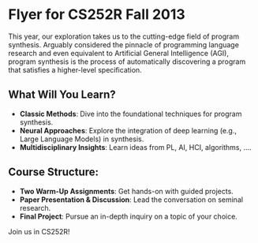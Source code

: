 # Flyer for CS252R Fall 2013

This year, our exploration takes us to the cutting-edge field of program synthesis. Arguably considered the pinnacle of programming language research and even equivalent to Artificial General Intelligence (AGI), program synthesis is the process of automatically discovering a program that satisfies a higher-level specification. 

## What Will You Learn?


- **Classic Methods**: Dive into the foundational techniques for program synthesis. 
- **Neural Approaches**: Explore the integration of deep learning (e.g., Large Language Models) in synthesis.
- **Multidisciplinary Insights**: Learn ideas from PL, AI, HCI, algorithms, ….

## Course Structure:

- **Two Warm-Up Assignments**: Get hands-on with guided projects.
- **Paper Presentation & Discussion**: Lead the conversation on seminal research.
- **Final Project**: Pursue an in-depth inquiry on a topic of your choice.

Join us in CS252R!
